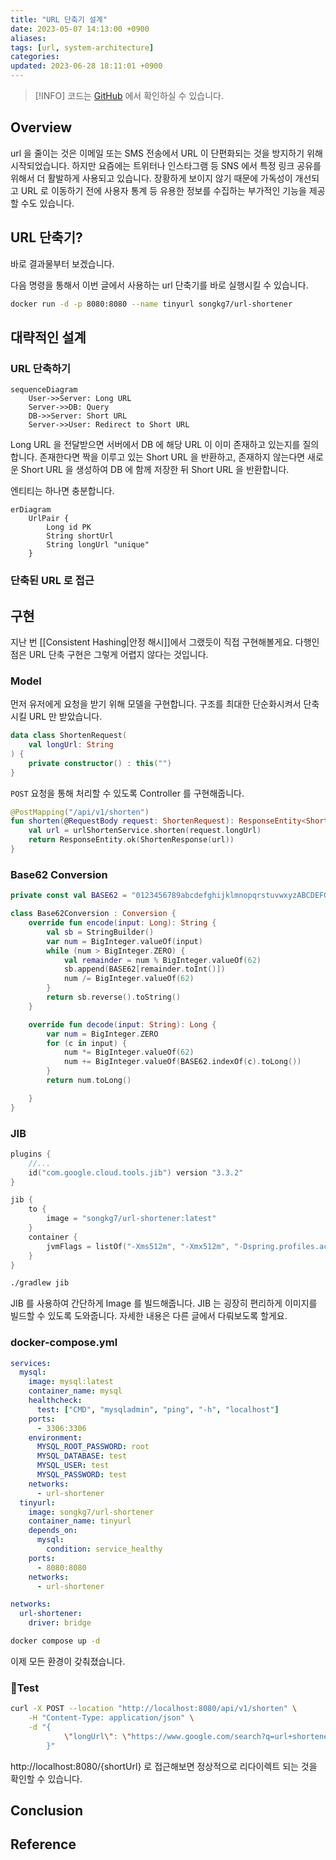```yaml
---
title: "URL 단축기 설계"
date: 2023-05-07 14:13:00 +0900
aliases: 
tags: [url, system-architecture]
categories: 
updated: 2023-06-28 18:11:01 +0900
---
```


> [!INFO]
> 코드는 [GitHub](https://github.com/songkg7/url-shortener-sample) 에서 확인하실 수 있습니다.

## Overview

url 을 줄이는 것은 이메일 또는 SMS 전송에서 URL 이 단편화되는 것을 방지하기 위해 시작되었습니다. 하지만 요즘에는 트위터나 인스타그램 등 SNS 에서 특정 링크 공유를 위해서 더 활발하게 사용되고 있습니다. 장황하게 보이지 않기 때문에 가독성이 개선되고 URL 로 이동하기 전에 사용자 통계 등 유용한 정보를 수집하는 부가적인 기능을 제공할 수도 있습니다.

## URL 단축기?

바로 결과물부터 보겠습니다.

다음 명령을 통해서 이번 글에서 사용하는 url 단축기를 바로 실행시킬 수 있습니다.

```bash
docker run -d -p 8080:8080 --name tinyurl songkg7/url-shortener
```

## 대략적인 설계

### URL 단축하기

```mermaid
sequenceDiagram
    User->>Server: Long URL
    Server->>DB: Query
    DB->>Server: Short URL
    Server->>User: Redirect to Short URL
```

Long URL 을 전달받으면 서버에서 DB 에 해당 URL 이 이미 존재하고 있는지를 질의합니다. 존재한다면 짝을 이루고 있는 Short URL 을 반환하고, 존재하지 않는다면 새로운 Short URL 을 생성하여 DB 에 함께 저장한 뒤 Short URL 을 반환합니다.

엔티티는 하나면 충분합니다.

```mermaid
erDiagram
    UrlPair {
        Long id PK
        String shortUrl
        String longUrl "unique"
    }
```

### 단축된 URL 로 접근

## 구현

지난 번 [[Consistent Hashing|안정 해시]]에서 그랬듯이 직접 구현해볼게요. 다행인 점은 URL 단축 구현은 그렇게 어렵지 않다는 것입니다.

### Model

먼저 유저에게 요청을 받기 위해 모델을 구현합니다. 구조를 최대한 단순화시켜서 단축시킬 URL 만 받았습니다.

```kotlin
data class ShortenRequest(
    val longUrl: String
) {
    private constructor() : this("")
}
```

`POST` 요청을 통해 처리할 수 있도록 Controller 를 구현해줍니다.

```kotlin
@PostMapping("/api/v1/shorten")
fun shorten(@RequestBody request: ShortenRequest): ResponseEntity<ShortenResponse> {
    val url = urlShortenService.shorten(request.longUrl)
    return ResponseEntity.ok(ShortenResponse(url))
}
```

### Base62 Conversion

```kotlin
private const val BASE62 = "0123456789abcdefghijklmnopqrstuvwxyzABCDEFGHIJKLMNOPQRSTUVWXYZ"

class Base62Conversion : Conversion {
    override fun encode(input: Long): String {
        val sb = StringBuilder()
        var num = BigInteger.valueOf(input)
        while (num > BigInteger.ZERO) {
            val remainder = num % BigInteger.valueOf(62)
            sb.append(BASE62[remainder.toInt()])
            num /= BigInteger.valueOf(62)
        }
        return sb.reverse().toString()
    }

    override fun decode(input: String): Long {
        var num = BigInteger.ZERO
        for (c in input) {
            num *= BigInteger.valueOf(62)
            num += BigInteger.valueOf(BASE62.indexOf(c).toLong())
        }
        return num.toLong()

    }
}
```

### JIB

```kotlin
plugins {
    //...
	id("com.google.cloud.tools.jib") version "3.3.2"
}

jib {
	to {
		image = "songkg7/url-shortener:latest"
	}
	container {
		jvmFlags = listOf("-Xms512m", "-Xmx512m", "-Dspring.profiles.active=docker")
	}
}
```

```bash
./gradlew jib
```

JIB 를 사용하여 간단하게 Image 를 빌드해줍니다. JIB 는 굉장히 편리하게 이미지를 빌드할 수 있도록 도와줍니다. 자세한 내용은 다른 글에서 다뤄보도록 할게요.

### docker-compose.yml

```yaml
services:
  mysql:
    image: mysql:latest
    container_name: mysql
    healthcheck:
      test: ["CMD", "mysqladmin", "ping", "-h", "localhost"]
    ports:
      - 3306:3306
    environment:
      MYSQL_ROOT_PASSWORD: root
      MYSQL_DATABASE: test
      MYSQL_USER: test
      MYSQL_PASSWORD: test
    networks:
      - url-shortener
  tinyurl:
    image: songkg7/url-shortener
    container_name: tinyurl
    depends_on:
      mysql:
        condition: service_healthy
    ports:
      - 8080:8080
    networks:
      - url-shortener

networks:
  url-shortener:
    driver: bridge
```

```bash
docker compose up -d
```

이제 모든 환경이 갖춰졌습니다.

### Test

```bash
curl -X POST --location "http://localhost:8080/api/v1/shorten" \
    -H "Content-Type: application/json" \
    -d "{
            \"longUrl\": \"https://www.google.com/search?q=url+shortener&sourceid=chrome&ie=UTF-8\"
        }"
```

http://localhost:8080/{shortUrl} 로 접근해보면 정상적으로 리다이렉트 되는 것을 확인할 수 있습니다.

## Conclusion

## Reference
